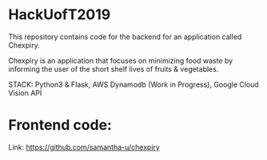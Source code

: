 # HackUofT2019

This repository contains code for the backend for an application called Chexpiry. 

Chexpiry is an application that focuses on minimizing food waste by informing the user of the short shelf lives of fruits & vegetables.

STACK: Python3 & Flask, AWS Dynamodb (Work in Progress), Google Cloud Vision API

# Frontend code:
Link: https://github.com/samantha-u/chexpiry
